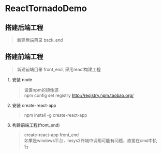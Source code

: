# ReactTornadoDemo

## 搭建后端工程
> 新建后端目录 back_end  


## 搭建前端工程
> 新建前端目录 front_end, 采用react构建工程  
1. 安装 node  
    > 设置npm的镜像源  
    > npm config set registry http://registry.npm.taobao.org/



2. 安装 create-react-app  
    > npm install -g create-react-app  

3. 构建前端工程(front_end)
    > create-react-app front_end  
    > 如果是windows平台，msys2终端中调用可能有问题，直接在cmd中执行
    >








